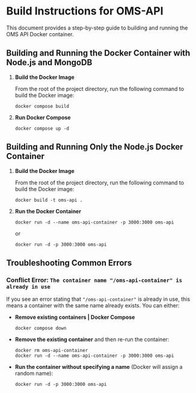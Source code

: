 # Build Instructions for OMS-API

This document provides a step-by-step guide to building and running the OMS API Docker container.

## Building and Running the Docker Container with Node.js and MongoDB

1. **Build the Docker Image**

   From the root of the project directory, run the following command to build the Docker image:

   ```
   docker compose build
   ```

2. **Run Docker Compose**

   ```
   docker compose up -d
   ```

## Building and Running Only the Node.js Docker Container

1. **Build the Docker Image**

   From the root of the project directory, run the following command to build the Docker image:

   ```
   docker build -t oms-api .
   ```

2. **Run the Docker Container**

   ```
   docker run -d --name oms-api-container -p 3000:3000 oms-api
   ```

   or

   ```
   docker run -d -p 3000:3000 oms-api
   ```

## Troubleshooting Common Errors

### Conflict Error: `The container name "/oms-api-container" is already in use`

If you see an error stating that `"/oms-api-container"` is already in use, this means a container with the same name already exists. You can either:

- **Remove existing containers | Docker Compose**

  ```
  docker compose down
  ```

- **Remove the existing container** and then re-run the container:

  ```
  docker rm oms-api-container
  docker run -d --name oms-api-container -p 3000:3000 oms-api
  ```

- **Run the container without specifying a name** (Docker will assign a random name):

  ```
  docker run -d -p 3000:3000 oms-api
  ```
